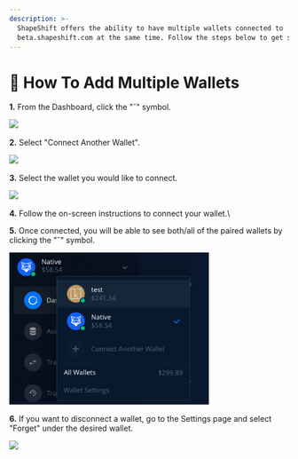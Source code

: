```yaml
---
description: >-
  ShapeShift offers the ability to have multiple wallets connected to
  beta.shapeshift.com at the same time. Follow the steps below to get started.
---
```


# 🤝 How To Add Multiple Wallets

**1.** From the Dashboard, click the "ˇ" symbol.

![](<../../../.gitbook/assets/image (153).png>)

**2.** Select "Connect Another Wallet".

![](<../../../.gitbook/assets/image (206).png>)

**3.** Select the wallet you would like to connect.

![](<../../../.gitbook/assets/image (76).png>)

**4.** Follow the on-screen instructions to connect your wallet.\\

**5.** Once connected, you will be able to see both/all of the paired wallets by clicking the "ˇ" symbol.

![](<../../../.gitbook/assets/image (23) (1).png>)

**6.** If you want to disconnect a wallet, go to the Settings page and select "Forget" under the desired wallet.

![](<../../../.gitbook/assets/image (223).png>)

